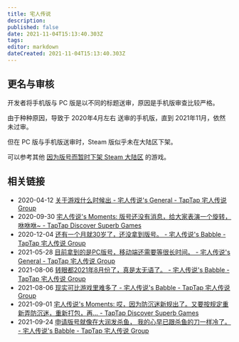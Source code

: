 ```yaml
---
title: 宅人传说
description: 
published: false
date: 2021-11-04T15:13:40.303Z
tags: 
editor: markdown
dateCreated: 2021-11-04T15:13:40.303Z
---
```


## 更名与审核

开发者将手机版与 PC 版是以不同的标题送审，原因是手机版审查比较严格。

由于种种原因，导致于 2020年4月左右 送审的手机版，直到 2021年11月，依然未过审。

但在 PC 版与手机版送审时，Steam 版似乎未在大陆区下架。

可以参考其他 [因为版号而暂时下架 Steam 大陆区](/unclear/因为版号而暂时下架_Steam_大陆区.md) 的游戏。

## 相关链接

+ 2020-04-12 [关于游戏什么时候出 - 宅人传说's General - TapTap 宅人传说 Group](https://archive.md/gTkQe "https://www.taptap.com/topic/11487740")
+ 2020-09-30 [宅人传说's Moments: 版号还没有消息，给大家表演一个旋转，咻咻咻~ - TapTap Discover Superb Games](https://archive.md/fQFPx "https://www.taptap.com/moment/60405864976091363")
+ 2020-12-04 [还有一个月就30岁了，还没拿到版号。 - 宅人传说's Babble - TapTap 宅人传说 Group](https://archive.md/Qdlqb "https://www.taptap.com/topic/16010488")
+ 2021-05-28 [目前拿到的是PC版号，移动端还需要等很长时间。 - 宅人传说's General - TapTap 宅人传说 Group](https://archive.md/DoGdv "https://www.taptap.com/topic/18211698")
+ 2021-08-06 [转眼都2021年8月份了，真是太无语了。 - 宅人传说's Babble - TapTap 宅人传说 Group](https://archive.md/AgHbq "https://www.taptap.com/topic/18935904")
+ 2021-08-06 [现实可比游戏里难多了 - 宅人传说's Babble - TapTap 宅人传说 Group](https://archive.md/mpmX3 "https://www.taptap.com/topic/18936356")
+ 2021-09-01 [宅人传说's Moments: 哎，因为防沉迷新规出了。又要按规定重新弄防沉迷，重新打包，再... - TapTap Discover Superb Games](https://archive.md/WL2yH "https://www.taptap.com/moment/182275491225404508")
+ 2021-09-24 [申请版号就像在大润发杀鱼， 我的心早已跟杀鱼的刀一样冷了。 - 宅人传说's Babble - TapTap 宅人传说 Group](https://archive.vn/IUIlk "https://www.taptap.com/topic/19300711")
